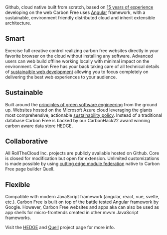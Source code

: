 Github, cloud native built from scratch, based on [15 years of experience](https://www.linkedin.com/in/toddzmijewski/) developing on the web Carbon Free uses [Angular](https://angular.io/) framework, with a sustainable, environment friendly distributed cloud and inherit extensible architecture.

## Smart

Exercise full creative control realizing carbon free websites directly in your favorite browser on the cloud without installing any software. Advanced users can web build offline working locally with minimal impact on the environment. Carbon Free has your back taking care of all technical details of [sustainaible web development](https://sustainablewebdesign.org/) allowing you to focus completely on delivering the best web experiences to your audience.

## Sustainable

Built around the [principles of green software engineering](https://principles.green/) from the ground up. Websites hosted on the Microsoft Azure cloud leveraging the giants most comprehensive, actionable [sustainability policy](https://www.microsoft.com/en-us/sustainability/approach). Instead of a traditional database Carbon Free is backed by our CarbonHack22 award winning carbon aware data store HEDGE.

## Collaborative

All RollTheCloud Inc. projects are publicly available hosted on Github. Core is closed for modification but open for extension. Unlimited customizations is made possible by using [cutting edge module federation](https://www.angulararchitects.io/en/aktuelles/the-microfrontend-revolution-part-2-module-federation-with-angular/) native to Carbon Free page builder Quell.

## Flexible

Compatible with modern JavaScript framework (angular, react, vue, svelte, etc.). Carbon Free is built on top of the battle tested Angular framework by Google. However, Carbon Free websites and apps aka can also be used as app shells for micro-frontends created in other mvvm JavaScript frameworks.

Visit the [HEDGE](https://github.com/rollthecloudinc/hedge) and [Quell](https://github.com/rollthecloudinc/quell) project page for more info.
